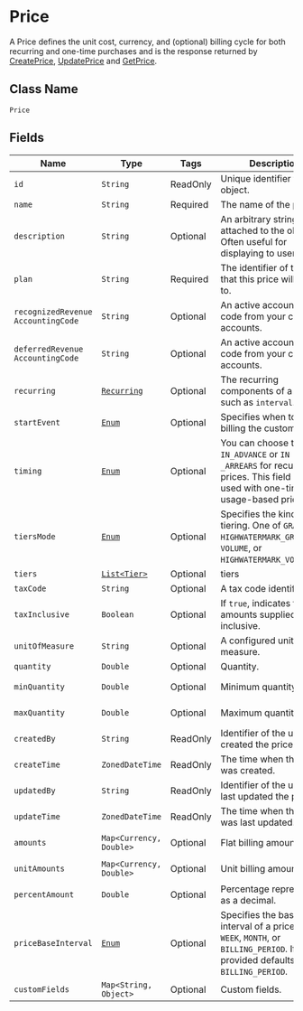 # Price

A Price defines the unit cost, currency, and (optional) billing cycle for both recurring and one-time purchases and is the response returned by [CreatePrice](/doc/price-api.md#create-price), [UpdatePrice](/doc/price-api.md#update-price) and [GetPrice](/doc/price-api.md#get-price).

## Class Name

`Price`

## Fields

| Name | Type | Tags | Description | Getter |
|  --- | --- | --- | --- | --- |
| `id` | `String` | ReadOnly | Unique identifier for the object. | String getId() |
| `name` | `String` | Required | The name of the price. | String getName() |
| `description` | `String` | Optional | An arbitrary string attached to the object. Often useful for displaying to users. | String getDescription() |
| `plan` | `String` | Required | The identifier of the plan that this price will belong to. | String getPlan() |
| `recognizedRevenue AccountingCode` | `String` | Optional | An active accounting code from your chart of accounts. | String getRecognizedRevenue AccountingCode() |
| `deferredRevenue AccountingCode` | `String` | Optional | An active accounting code from your chart of accounts. | String getDeferredRevenue AccountingCode() |
| `recurring` | [`Recurring`](/doc/models/recurring.md) | Optional | The recurring components of a price such as `interval`. | Recurring getRecurring() |
| `startEvent` | [`Enum`](/doc/models/start-event.md) | Optional | Specifies when to start billing the customer. | String getStartEvent() |
| `timing` | [`Enum`](/doc/models/timing.md) | Optional | You can choose to bill `IN_ADVANCE` or `IN _ARREARS` for recurring prices. This field is not used with one-time or usage-based prices. | String getTiming() |
| `tiersMode` | [`Enum`](/doc/models/tiers-mode.md) | Optional | Specifies the kind of tiering. One of `GRADUATED`, `HIGHWATERMARK_GRADUATED`, `VOLUME`, or `HIGHWATERMARK_VOLUME`. |
| `tiers` | [`List<Tier>`](/doc/models/tier.md) | Optional | tiers | String getTiers() |
| `taxCode` | `String` | Optional | A tax code identifier. | String getTaxCode() |
| `taxInclusive` | `Boolean` | Optional | If `true`, indicates that the amounts supplied are tax inclusive. | String getTaxInclusive() |
| `unitOfMeasure` | `String` | Optional | A configured unit of measure. | String getUnitOfMeasure() |
| `quantity` | `Double` | Optional | Quantity. |  Double getQuantity() |
| `minQuantity` | `Double` | Optional | Minimum quantity. |  Double getMinQuantity() |
| `maxQuantity` | `Double` | Optional | Maximum quantity. | Double getMaxQuantity() |
| `createdBy`| `String` | ReadOnly | Identifier of the user who created the price. |  String getCreatedBy() |
| `createTime`| `ZonedDateTime` | ReadOnly | The time when the price was created. | ZonedDateTime getCreateTime() |
| `updatedBy`| `String` | ReadOnly | Identifier of the user who last updated the price. | String getUpdatedBy() |
| `updateTime`| `ZonedDateTime` | ReadOnly | The time when the price was last updated. | ZonedDateTime getUpdateTime() |
| `amounts` | `Map<Currency, Double>` | Optional | Flat billing amounts. | Map<Currency, Double> getAmounts() |
| `unitAmounts` | `Map<Currency, Double>` | Optional | Unit billing amounts. | Map<Currency, Double> getAmounts() |
| `percentAmount` | `Double` | Optional | Percentage represented as a decimal. | Double getPercentAmount() |
| `priceBaseInterval` | [`Enum`](/doc/models/price-base-interval.md) | Optional | Specifies the base interval of a price. One of `WEEK`, `MONTH`, or `BILLING_PERIOD`. If not provided defaults to `BILLING_PERIOD`. |
| `customFields` | `Map<String, Object>` | Optional | Custom fields. | `Map<String, Object> getCustomFields()`|
